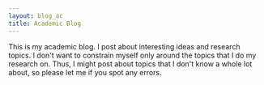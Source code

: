 ```yaml
---
layout: blog_ac
title: Academic Blog
---
```

This is my academic blog.
I post about interesting ideas and research topics.
I don't want to constrain myself only around the topics that I do my research on.
Thus, I might post about topics that I don't know a whole lot about,
so please let me if you spot any errors.

